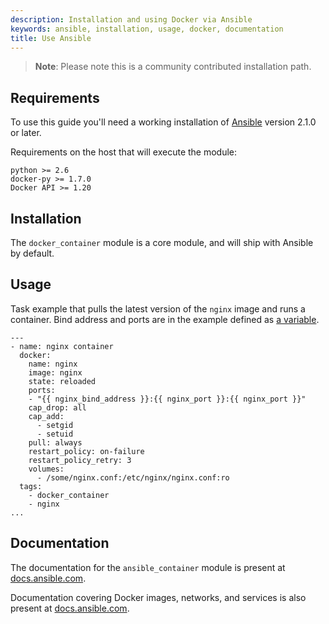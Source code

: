 ```yaml
---
description: Installation and using Docker via Ansible
keywords: ansible, installation, usage, docker, documentation
title: Use Ansible
---
```


> **Note**:
> Please note this is a community contributed installation path.

## Requirements

To use this guide you'll need a working installation of
[Ansible](https://www.ansible.com/) version 2.1.0 or later.

Requirements on the host that will execute the module:

```
python >= 2.6
docker-py >= 1.7.0
Docker API >= 1.20
```

## Installation

The `docker_container` module is a core module, and will ship with
Ansible by default.

## Usage

Task example that pulls the latest version of the `nginx` image and
runs a container. Bind address and ports are in the example defined
as [a variable](https://docs.ansible.com/ansible/playbooks_variables.html).

```
---
- name: nginx container
  docker:
    name: nginx
    image: nginx
    state: reloaded
    ports:
    - "{{ nginx_bind_address }}:{{ nginx_port }}:{{ nginx_port }}"
    cap_drop: all
    cap_add:
      - setgid
      - setuid
    pull: always
    restart_policy: on-failure
    restart_policy_retry: 3
    volumes:
      - /some/nginx.conf:/etc/nginx/nginx.conf:ro
  tags:
    - docker_container
    - nginx
...
```

## Documentation

The documentation for the `ansible_container` module is present at
[docs.ansible.com](https://docs.ansible.com/ansible/docker_container_module.html).

Documentation covering Docker images, networks, and services is also present
at [docs.ansible.com](https://docs.ansible.com/ansible/list_of_cloud_modules.html#docker).
